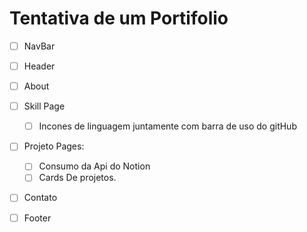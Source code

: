 # Tentativa de um Portifolio

- [ ] NavBar
- [ ] Header
- [ ] About
- [ ] Skill Page

  - [ ] Incones de linguagem juntamente com barra de uso do gitHub

- [ ] Projeto Pages:

  - [ ] Consumo da Api do Notion
  - [ ] Cards De projetos.

- [ ] Contato

- [ ] Footer
